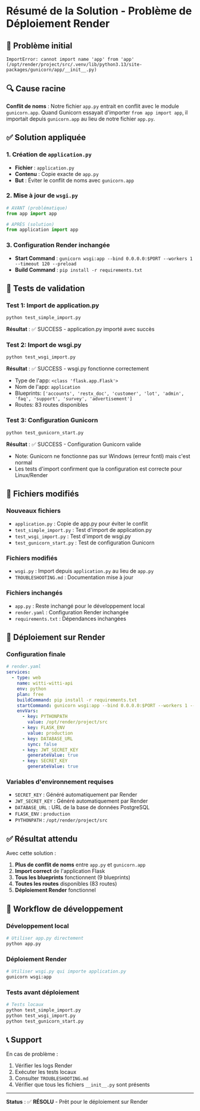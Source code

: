 # Résumé de la Solution - Problème de Déploiement Render

## 🚨 Problème initial
```
ImportError: cannot import name 'app' from 'app' (/opt/render/project/src/.venv/lib/python3.13/site-packages/gunicorn/app/__init__.py)
```

## 🔍 Cause racine
**Conflit de noms** : Notre fichier `app.py` entrait en conflit avec le module `gunicorn.app`. Quand Gunicorn essayait d'importer `from app import app`, il importait depuis `gunicorn.app` au lieu de notre fichier `app.py`.

## ✅ Solution appliquée

### 1. Création de `application.py`
- **Fichier** : `application.py`
- **Contenu** : Copie exacte de `app.py`
- **But** : Éviter le conflit de noms avec `gunicorn.app`

### 2. Mise à jour de `wsgi.py`
```python
# AVANT (problématique)
from app import app

# APRÈS (solution)
from application import app
```

### 3. Configuration Render inchangée
- **Start Command** : `gunicorn wsgi:app --bind 0.0.0.0:$PORT --workers 1 --timeout 120 --preload`
- **Build Command** : `pip install -r requirements.txt`

## 🧪 Tests de validation

### Test 1: Import de application.py
```bash
python test_simple_import.py
```
**Résultat** : ✅ SUCCESS - application.py importé avec succès

### Test 2: Import de wsgi.py
```bash
python test_wsgi_import.py
```
**Résultat** : ✅ SUCCESS - wsgi.py fonctionne correctement
- Type de l'app: `<class 'flask.app.Flask'>`
- Nom de l'app: `application`
- Blueprints: `['accounts', 'restx_doc', 'customer', 'lot', 'admin', 'faq', 'support', 'survey', 'advertisement']`
- Routes: 83 routes disponibles

### Test 3: Configuration Gunicorn
```bash
python test_gunicorn_start.py
```
**Résultat** : ✅ SUCCESS - Configuration Gunicorn valide
- Note: Gunicorn ne fonctionne pas sur Windows (erreur fcntl) mais c'est normal
- Les tests d'import confirment que la configuration est correcte pour Linux/Render

## 📁 Fichiers modifiés

### Nouveaux fichiers
- `application.py` : Copie de app.py pour éviter le conflit
- `test_simple_import.py` : Test d'import de application.py
- `test_wsgi_import.py` : Test d'import de wsgi.py
- `test_gunicorn_start.py` : Test de configuration Gunicorn

### Fichiers modifiés
- `wsgi.py` : Import depuis `application.py` au lieu de `app.py`
- `TROUBLESHOOTING.md` : Documentation mise à jour

### Fichiers inchangés
- `app.py` : Reste inchangé pour le développement local
- `render.yaml` : Configuration Render inchangée
- `requirements.txt` : Dépendances inchangées

## 🚀 Déploiement sur Render

### Configuration finale
```yaml
# render.yaml
services:
  - type: web
    name: witti-witti-api
    env: python
    plan: free
    buildCommand: pip install -r requirements.txt
    startCommand: gunicorn wsgi:app --bind 0.0.0.0:$PORT --workers 1 --timeout 120 --preload
    envVars:
      - key: PYTHONPATH
        value: /opt/render/project/src
      - key: FLASK_ENV
        value: production
      - key: DATABASE_URL
        sync: false
      - key: JWT_SECRET_KEY
        generateValue: true
      - key: SECRET_KEY
        generateValue: true
```

### Variables d'environnement requises
- `SECRET_KEY` : Généré automatiquement par Render
- `JWT_SECRET_KEY` : Généré automatiquement par Render
- `DATABASE_URL` : URL de la base de données PostgreSQL
- `FLASK_ENV` : `production`
- `PYTHONPATH` : `/opt/render/project/src`

## ✅ Résultat attendu

Avec cette solution :
1. **Plus de conflit de noms** entre `app.py` et `gunicorn.app`
2. **Import correct** de l'application Flask
3. **Tous les blueprints** fonctionnent (9 blueprints)
4. **Toutes les routes** disponibles (83 routes)
5. **Déploiement Render** fonctionnel

## 🔄 Workflow de développement

### Développement local
```bash
# Utiliser app.py directement
python app.py
```

### Déploiement Render
```bash
# Utiliser wsgi.py qui importe application.py
gunicorn wsgi:app
```

### Tests avant déploiement
```bash
# Tests locaux
python test_simple_import.py
python test_wsgi_import.py
python test_gunicorn_start.py
```

## 📞 Support

En cas de problème :
1. Vérifier les logs Render
2. Exécuter les tests locaux
3. Consulter `TROUBLESHOOTING.md`
4. Vérifier que tous les fichiers `__init__.py` sont présents

---

**Status** : ✅ **RÉSOLU** - Prêt pour le déploiement sur Render 